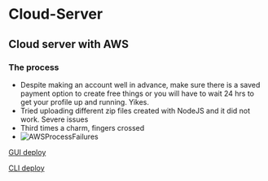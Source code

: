 # Cloud-Server

## Cloud server with AWS

### The process

- Despite making an account well in advance, make sure there is a saved payment option to create free things or you will have to wait 24 hrs to get your profile up and running. Yikes.
- Tried uploading different zip files created with NodeJS and it did not work. Severe issues
- Third times a charm, fingers crossed
- ![AWSProcessFailures](https://user-images.githubusercontent.com/107226923/190055695-1f84d9dc-7cc6-4a27-a5a8-385f2d668a26.png)

[GUI deploy]()

[CLI deploy]()
